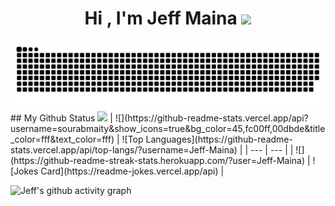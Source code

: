 <h1 align="center"><b>Hi , I'm Jeff Maina </b><img src="https://media.giphy.com/media/hvRJCLFzcasrR4ia7z/giphy.gif" width="35"></h1>

<div align="center">
  <a href="https://1999azzar.github.io/1999AZZAR/">
  <img  src="https://github.com/1999AZZAR/1999AZZAR/blob/main/resources/img/grid-snake.svg"
       alt="snake" /></a>
</div>
<!-- <h4 align="center">Visitor's count 👀</h4>
<p align="center"><img src="https://profile-counter.glitch.me/{Jeffy2k}/count.svg" alt="yuebaix :: Visitor's Count" /></p>
<br/>
 -->
## My Github Status <img src="https://media.giphy.com/media/iY8CRBdQXODJSCERIr/giphy.gif" width="50px">
| ![](https://github-readme-stats.vercel.app/api?username=sourabmaity&show_icons=true&bg_color=45,fc00ff,00dbde&title_color=fff&text_color=fff) | ![Top Languages](https://github-readme-stats.vercel.app/api/top-langs/?username=Jeff-Maina) |
| --- | --- |
| ![](https://github-readme-streak-stats.herokuapp.com/?user=Jeff-Maina) | ![Jokes Card](https://readme-jokes.vercel.app/api) |

![Jeff's github activity graph](https://activity-graph.herokuapp.com/graph?username=Jeff-Maina&theme=react-dark&hide_border=true&area=true&bg_color=9842f5)

